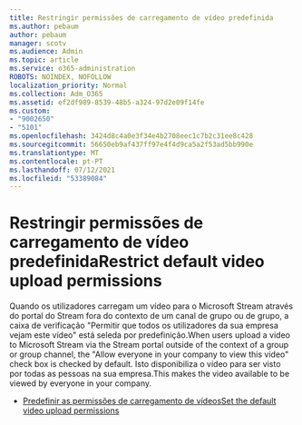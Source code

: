 ```yaml
---
title: Restringir permissões de carregamento de vídeo predefinida
ms.author: pebaum
author: pebaum
manager: scotv
ms.audience: Admin
ms.topic: article
ms.service: o365-administration
ROBOTS: NOINDEX, NOFOLLOW
localization_priority: Normal
ms.collection: Adm_O365
ms.assetid: ef2df989-8539-48b5-a324-97d2e09f14fe
ms.custom:
- "9002650"
- "5101"
ms.openlocfilehash: 3424d8c4a0e3f34e4b2708eec1c7b2c31ee8c428
ms.sourcegitcommit: 56650eb9af437ff97e4f4d9ca5a2f53ad5bb990e
ms.translationtype: MT
ms.contentlocale: pt-PT
ms.lasthandoff: 07/12/2021
ms.locfileid: "53389084"
---
```

# <a name="restrict-default-video-upload-permissions"></a><span data-ttu-id="59589-102">Restringir permissões de carregamento de vídeo predefinida</span><span class="sxs-lookup"><span data-stu-id="59589-102">Restrict default video upload permissions</span></span>

<span data-ttu-id="59589-103">Quando os utilizadores carregam um vídeo para o Microsoft Stream através do portal do Stream fora do contexto de um canal de grupo ou de grupo, a caixa de verificação "Permitir que todos os utilizadores da sua empresa vejam este vídeo" está seleda por predefinição.</span><span class="sxs-lookup"><span data-stu-id="59589-103">When users upload a video to Microsoft Stream via the Stream portal outside of the context of a group or group channel, the "Allow everyone in your company to view this video" check box is checked by default.</span></span> <span data-ttu-id="59589-104">Isto disponibiliza o vídeo para ser visto por todas as pessoas na sua empresa.</span><span class="sxs-lookup"><span data-stu-id="59589-104">This makes the video available to be viewed by everyone in your company.</span></span>

- [<span data-ttu-id="59589-105">Predefinir as permissões de carregamento de vídeos</span><span class="sxs-lookup"><span data-stu-id="59589-105">Set the default video upload permissions</span></span>](/stream/default-video-permissions)
